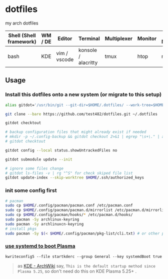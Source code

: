 # dotfiles

my arch dotfiles

|Shell (Shell framework)|WM / DE|Editor|Terminal|Multiplexer|Monitor|File Manager|
|----|----|----|----|----|----|----|
|bash|KDE|vim / vscode|konsole / alacritty|tmux|htop|ranger|

## Usage

### Install this dotfiles onto a new system (or migrate to this setup)

```bash
alias gitdot='/usr/bin/git --git-dir=$HOME/.dotfiles/ --work-tree=$HOME'

git clone --bare https://github.com/test482/dotfiles.git ~/.dotfiles

gitdot checktout

# backup configuration files that might already exist if needed
# mkdir -p ~/.config-backup && gitdot checkout 2>&1 | egrep "\s+\." | awk {'print $1'} | xargs -I{} mv {} ~/.config-backup/{}
# gitdot checktout

gitdot config --local status.showUntrackedFiles no

gitdot submodule update --init

# ignore some files change
# gitdot ls-files -v | rg "^S" for check skiped file list
gitdot update-index --skip-worktree $HOME/.ssh/authorized_keys
```

### init some config first

```bash
# pacman
sudo cp $HOME/.config/pacman/pacman.conf /etc/pacman.conf
sudo cp $HOME/.config/pacman/pacman.d/mirrorlist /etc/pacman.d/mirrorlist
sudo cp $HOME/.config/pacman/hooks/* /etc/pacman.d/hooks/
sudo pacman -Sy archlinux-keyring
sudo pacman -Sy archlinuxcn-keyring
# install pkgs
sudo pacman -Sy $(< $HOME/.config/pacman/pkg-list/cli.txt) # or other pkgs
```

### [use systemd to boot Plasma](https://invent.kde.org/plasma/plasma-workspace/-/wikis/Plasma-and-the-systemd-boot)

`kwriteconfig5 --file startkderc --group General --key systemdBoot true`

> as [KDE - ArchWiki](https://wiki.archlinux.org/title/KDE#systemd_startup) say, `This is the default startup method since Plasma 5.25`, so don't need do this on KDE Plasma 5.25+ .
